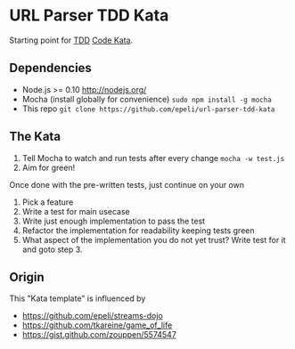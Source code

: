 URL Parser TDD Kata
===================

Starting point for
[TDD](http://en.wikipedia.org/wiki/Test-driven_development)
[Code Kata](http://en.wikipedia.org/wiki/Kata_\(programming\)).

Dependencies
------------

* Node.js >= 0.10 http://nodejs.org/
* Mocha (install globally for convenience) `sudo npm install -g mocha`
* This repo `git clone https://github.com/epeli/url-parser-tdd-kata`

The Kata
--------

1. Tell Mocha to watch and run tests after every change `mocha -w test.js`
2. Aim for green!

Once done with the pre-written tests, just continue on your own

1. Pick a feature
2. Write a test for main usecase
3. Write just enough implementation to pass the test
4. Refactor the implementation for readability keeping tests green
5. What aspect of the implementation you do not yet trust?  Write test for it and goto step 3.

Origin
------

This "Kata template" is influenced by

* https://github.com/epeli/streams-dojo
* https://github.com/tkareine/game_of_life
* https://gist.github.com/zouppen/5574547

